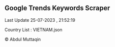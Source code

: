 

## Google Trends Keywords Scraper 
 
Last Update 25-07-2023 , 21:52:19

Country List :
VIETNAM.json



© Abdul Muttaqin 
